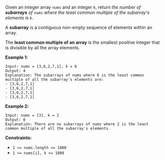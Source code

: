 Given an integer array `nums` and an integer `k`, return *the number of **subarrays** of `nums` where the least common multiple of the subarray's elements is `k`*.

A **subarray** is a contiguous non-empty sequence of elements within an array.

The **least common multiple of an array** is the smallest positive integer that is divisible by all the array elements.

**Example 1:**
```
Input: nums = [3,6,2,7,1], k = 6
Output: 4
Explanation: The subarrays of nums where 6 is the least common multiple of all the subarray's elements are:
- [3,6,2,7,1]
- [3,6,2,7,1]
- [3,6,2,7,1]
- [3,6,2,7,1]
```
**Example 2:**
```
Input: nums = [3], k = 2
Output: 0
Explanation: There are no subarrays of nums where 2 is the least common multiple of all the subarray's elements.
```
**Constraints:**
- `1 <= nums.length <= 1000`
- `1 <= nums[i], k <= 1000`